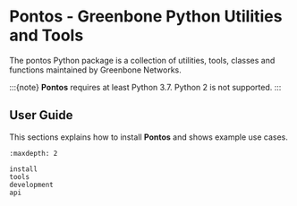 # Pontos - Greenbone Python Utilities and Tools

The pontos Python package is a collection of utilities, tools, classes and
functions maintained by Greenbone Networks.

:::{note}
**Pontos** requires at least Python 3.7. Python 2 is not supported.
:::

## User Guide

This sections explains how to install **Pontos** and shows example use cases.

```{toctree}
:maxdepth: 2

install
tools
development
api
```

